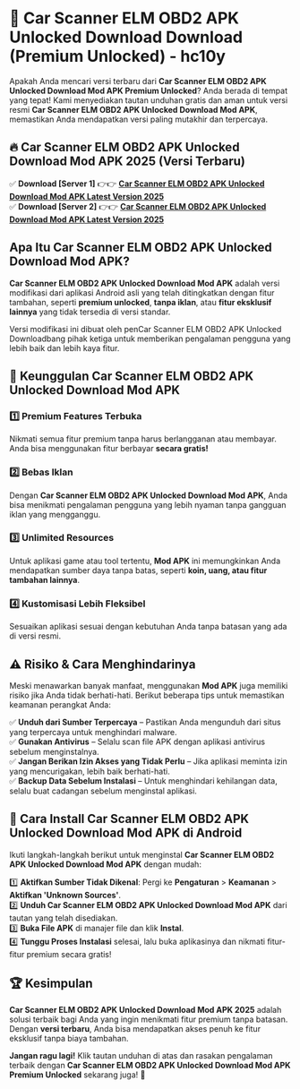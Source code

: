# 🎯 Car Scanner ELM OBD2 APK Unlocked Download  Download (Premium Unlocked) -  hc10y

Apakah Anda mencari versi terbaru dari **Car Scanner ELM OBD2 APK Unlocked Download Mod APK Premium Unlocked**? Anda berada di tempat yang tepat! Kami menyediakan tautan unduhan gratis dan aman untuk versi resmi **Car Scanner ELM OBD2 APK Unlocked Download Mod APK**, memastikan Anda mendapatkan versi paling mutakhir dan terpercaya.

## 🔥 Car Scanner ELM OBD2 APK Unlocked Download Mod APK 2025 (Versi Terbaru)

✅ **Download [Server 1]** 👉👉 [**Car Scanner ELM OBD2 APK Unlocked Download Mod APK Latest Version 2025**](https://momento.my/?title=Car_Scanner_ELM_OBD2_APK_Unlocked_Download)  
✅ **Download [Server 2]** 👉👉 [**Car Scanner ELM OBD2 APK Unlocked Download Mod APK Latest Version 2025**](https://momento.my/?title=Car_Scanner_ELM_OBD2_APK_Unlocked_Download)  

## Apa Itu Car Scanner ELM OBD2 APK Unlocked Download Mod APK?

**Car Scanner ELM OBD2 APK Unlocked Download Mod APK** adalah versi modifikasi dari aplikasi Android asli yang telah ditingkatkan dengan fitur tambahan, seperti **premium unlocked**, **tanpa iklan**, atau **fitur eksklusif lainnya** yang tidak tersedia di versi standar.

Versi modifikasi ini dibuat oleh penCar Scanner ELM OBD2 APK Unlocked Downloadbang pihak ketiga untuk memberikan pengalaman pengguna yang lebih baik dan lebih kaya fitur.

## 🎯 Keunggulan Car Scanner ELM OBD2 APK Unlocked Download Mod APK

### 1️⃣ Premium Features Terbuka
Nikmati semua fitur premium tanpa harus berlangganan atau membayar. Anda bisa menggunakan fitur berbayar **secara gratis!**

### 2️⃣ Bebas Iklan
Dengan **Car Scanner ELM OBD2 APK Unlocked Download Mod APK**, Anda bisa menikmati pengalaman pengguna yang lebih nyaman tanpa gangguan iklan yang mengganggu.

### 3️⃣ Unlimited Resources
Untuk aplikasi game atau tool tertentu, **Mod APK** ini memungkinkan Anda mendapatkan sumber daya tanpa batas, seperti **koin, uang, atau fitur tambahan lainnya**.

### 4️⃣ Kustomisasi Lebih Fleksibel
Sesuaikan aplikasi sesuai dengan kebutuhan Anda tanpa batasan yang ada di versi resmi.

## ⚠️ Risiko & Cara Menghindarinya

Meski menawarkan banyak manfaat, menggunakan **Mod APK** juga memiliki risiko jika Anda tidak berhati-hati. Berikut beberapa tips untuk memastikan keamanan perangkat Anda:

✅ **Unduh dari Sumber Terpercaya** – Pastikan Anda mengunduh dari situs yang terpercaya untuk menghindari malware.  
✅ **Gunakan Antivirus** – Selalu scan file APK dengan aplikasi antivirus sebelum menginstalnya.  
✅ **Jangan Berikan Izin Akses yang Tidak Perlu** – Jika aplikasi meminta izin yang mencurigakan, lebih baik berhati-hati.  
✅ **Backup Data Sebelum Instalasi** – Untuk menghindari kehilangan data, selalu buat cadangan sebelum menginstal aplikasi.

## 📌 Cara Install Car Scanner ELM OBD2 APK Unlocked Download Mod APK di Android

Ikuti langkah-langkah berikut untuk menginstal **Car Scanner ELM OBD2 APK Unlocked Download Mod APK** dengan mudah:

1️⃣ **Aktifkan Sumber Tidak Dikenal**: Pergi ke **Pengaturan** > **Keamanan** > **Aktifkan 'Unknown Sources'**.  
2️⃣ **Unduh Car Scanner ELM OBD2 APK Unlocked Download Mod APK** dari tautan yang telah disediakan.  
3️⃣ **Buka File APK** di manajer file dan klik **Instal**.  
4️⃣ **Tunggu Proses Instalasi** selesai, lalu buka aplikasinya dan nikmati fitur-fitur premium secara gratis!

## 🏆 Kesimpulan

**Car Scanner ELM OBD2 APK Unlocked Download Mod APK 2025** adalah solusi terbaik bagi Anda yang ingin menikmati fitur premium tanpa batasan. Dengan **versi terbaru**, Anda bisa mendapatkan akses penuh ke fitur eksklusif tanpa biaya tambahan.

**Jangan ragu lagi!** Klik tautan unduhan di atas dan rasakan pengalaman terbaik dengan **Car Scanner ELM OBD2 APK Unlocked Download Mod APK Premium Unlocked** sekarang juga! 🚀
